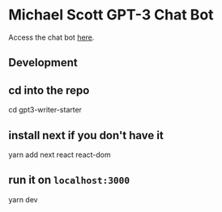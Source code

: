 # Michael Scott GPT-3 Chat Bot
Access the chat bot [here](https://gpt3-michaelscottbot.up.railway.app/).

## Development
## cd into the repo
cd gpt3-writer-starter

## install next if you don't have it
yarn add next react react-dom

## run it on `localhost:3000`
yarn dev

